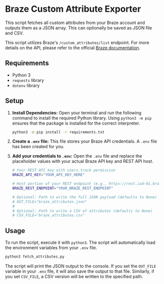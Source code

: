 # Braze Custom Attribute Exporter

This script fetches all custom attributes from your Braze account and outputs them as a JSON array. This can optionally be saved as JSON file and CSV.

This script utilizes Braze's `/custom_attributes/list` endpoint. For more details on the API, please refer to the official [Braze documentation](https://www.braze.com/docs/api/endpoints/export/custom_attributes/get_custom_attributes).

## Requirements

- Python 3
- `requests` library
- `dotenv` library

## Setup

1.  **Install Dependencies:**
    Open your terminal and run the following command to install the required Python library. Using `python3 -m pip` ensures that the package is installed for the correct interpreter.

    ```bash
    python3 -m pip install -r requirements.txt
    ```

2.  **Create a `.env` file:**
    This file stores your Braze API credentials. A `.env` file has been created for you.

3.  **Add your credentials to `.env`:**
    Open the `.env` file and replace the placeholder values with your actual Braze API key and REST API host.

    ```bash
    # Your REST API key with users.track permission
    BRAZE_API_KEY="YOUR_API_KEY_HERE"

    # Host portion of your REST endpoint (e.g., https://rest.iad-01.braze.com)
    BRAZE_REST_ENDPOINT="YOUR_BRAZE_REST_ENDPOINT"

    # Optional: Path to write the full JSON payload (defaults to None)
    # OUT_FILE="braze_attributes.json"
    #
    # Optional: Path to write a CSV of attributes (defaults to None)
    # CSV_FILE="braze_attributes.csv"
    ```

## Usage

To run the script, execute it with `python3`. The script will automatically load the environment variables from your `.env` file.

```bash
python3 fetch_attributes.py
```

The script will print the JSON output to the console. If you set the `OUT_FILE` variable in your `.env` file, it will also save the output to that file. Similarly, if you set `CSV_FILE`, a CSV version will be written to the specified path.
